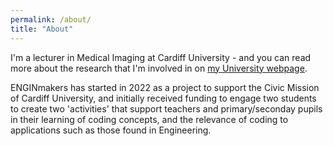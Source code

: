 ```yaml
---
permalink: /about/
title: "About"
---
```


I'm a lecturer in Medical Imaging at Cardiff University - and you can read more about the research that I'm involved in on [my University webpage](https://www.cardiff.ac.uk/people/view/507850-gallichan-daniel).

ENGINmakers has started in 2022 as a project to support the Civic Mission of Cardiff University, and initially received funding to engage two students to create two 'activities' that support teachers and primary/seconday pupils in their learning of coding concepts, and the relevance of coding to applications such as those found in Engineering.